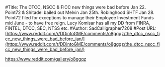 #Title: The DTCC, NSCC & FICC new things were bad before Jan 22. Point72 & Shitadel bailed out Melvin Jan 25th. Robinghood SHTF Jan 28. Point72 filed for exceptions to manage their Employee Investment Funds mid June - to have free reign. Lucy Komisar has all my DD from FINRA, FINTEL, DTCC, SEC, NTSS etc.
#Author: SadCalligrapher7208
#Post URL: [https://www.reddit.com/r/DDintoGME/comments/o8ggqz/the_dtcc_nscc_ficc_new_things_were_bad_before_jan/](https://www.reddit.com/r/DDintoGME/comments/o8ggqz/the_dtcc_nscc_ficc_new_things_were_bad_before_jan/)


https://www.reddit.com/gallery/o8ggqz